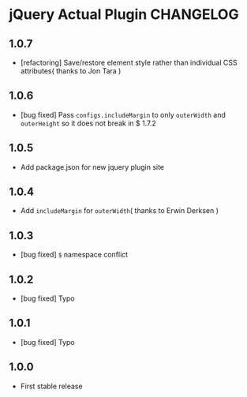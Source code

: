 # jQuery Actual Plugin CHANGELOG

## 1.0.7

* [refactoring] Save/restore element style rather than individual CSS attributes( thanks to Jon Tara )



## 1.0.6

* [bug fixed] Pass `configs.includeMargin` to only `outerWidth` and `outerHeight` so it does not break in $ 1.7.2



## 1.0.5

* Add package.json for new jquery plugin site



## 1.0.4

* Add `includeMargin` for `outerWidth`( thanks to Erwin Derksen )



## 1.0.3

* [bug fixed] `$` namespace conflict



## 1.0.2

* [bug fixed] Typo



## 1.0.1

* [bug fixed] Typo



## 1.0.0

* First stable release
